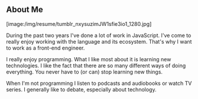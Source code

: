 ## About Me

[image:/img/resume/tumblr_nxysuzimJW1sfie3io1_1280.jpg]

During the past two years I've done a lot of work in JavaScript. I've come to really enjoy working with the language and its ecosystem. That's why I want to work as a front-end engineer.

 I really enjoy programming. What I like most about it is learning new technologies. I like the fact that there are so many different ways of doing everything. You never have to (or can) stop learning new things.

When I'm not programming I listen to podcasts and audiobooks or watch TV series. I generally like to debate, especially about technology.

